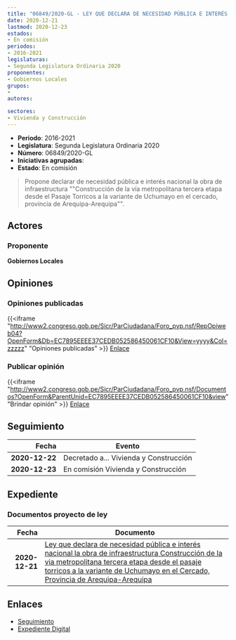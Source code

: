 ```yaml
---
title: "06849/2020-GL - LEY QUE DECLARA DE NECESIDAD PÚBLICA E INTERÉS NACIONAL LA OBRA DE INFRAESTRUCTURA 'CONSTRUCCIÓN DE LA VÍA METROPOLITANA TERCERA ETAPA DESDE EL PASAJE TORRICOS A LA VARIANTE DE UCHUMAYO EN EL CERCADO, PROVINCIA DE AREQUIPA-AREQUIPA'"
date: 2020-12-21
lastmod: 2020-12-23
estados:
- En comisión
periodos:
- 2016-2021
legislaturas:
- Segunda Legislatura Ordinaria 2020
proponentes:
- Gobiernos Locales
grupos:
- 
autores:

sectores:
- Vivienda y Construcción
---
```

- **Periodo**: 2016-2021
- **Legislatura**: Segunda Legislatura Ordinaria 2020
- **Número**: 06849/2020-GL
- **Iniciativas agrupadas**: 
- **Estado**: En comisión

> Propone declarar de necesidad pública e interés nacional la obra de infraestructura ""Construcción de la vía metropolitana tercera etapa desde el Pasaje Torricos a la variante de Uchumayo en el cercado, provincia de Arequipa-Arequipa"".


## Actores

### Proponente

**Gobiernos Locales**

## Opiniones

### Opiniones publicadas

{{<iframe "http://www2.congreso.gob.pe/Sicr/ParCiudadana/Foro_pvp.nsf/RepOpiweb04?OpenForm&Db=EC7895EEEE37CEDB052586450061CF10&View=yyyy&Col=zzzzz" "Opiniones publicadas" >}}
[Enlace](http://www2.congreso.gob.pe/Sicr/ParCiudadana/Foro_pvp.nsf/RepOpiweb04?OpenForm&Db=EC7895EEEE37CEDB052586450061CF10&View=yyyy&Col=zzzzz)

### Publicar opinión

{{<iframe "http://www2.congreso.gob.pe/Sicr/ParCiudadana/Foro_pvp.nsf/Documentos?OpenForm&ParentUnid=EC7895EEEE37CEDB052586450061CF10&view" "Brindar opinión" >}}
[Enlace](http://www2.congreso.gob.pe/Sicr/ParCiudadana/Foro_pvp.nsf/Documentos?OpenForm&ParentUnid=EC7895EEEE37CEDB052586450061CF10&view)


## Seguimiento

| Fecha | Evento |
|------:|--------|
| **2020-12-22** | Decretado a... Vivienda y Construcción |
| **2020-12-23** | En comisión Vivienda y Construcción |

## Expediente

### Documentos proyecto de ley

| Fecha | Documento |
|------:|-----------|
| **2020-12-21** | [Ley que declara de necesidad pública e interés nacional la obra de infraestructura Construcción de la via metropolitana tercera etapa desde el pasaje torricos a la variante de Uchumayo en el Cercado, Provincia de Arequipa-Arequipa](http://www.leyes.congreso.gob.pe/Documentos/2016_2021/Proyectos_de_Ley_y_de_Resoluciones_Legislativas/PL06849-20201221.pdf) |

## Enlaces

- [Seguimiento](http://www2.congreso.gob.pe/Sicr/TraDocEstProc/CLProLey2016.nsf/f7fff46988ca05b1052578e100829cc7/c137dab3d44f304505258645006d049e?OpenDocument)
- [Expediente Digital](http://www2.congreso.gob.pe/Sicr/TraDocEstProc/Expvirt_2011.nsf/visbusqptramdoc1621/06849?opendocument)

